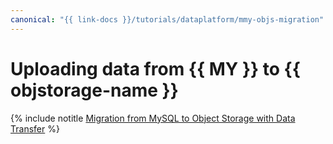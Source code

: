 ```yaml
---
canonical: "{{ link-docs }}/tutorials/dataplatform/mmy-objs-migration"
---
```


# Uploading data from {{ MY }} to {{ objstorage-name }}

{% include notitle [Migration from MySQL to Object Storage with Data Transfer](../../_tutorials/dataplatform/mmy-objs-migration.md) %}
